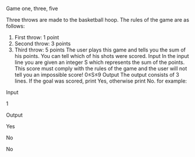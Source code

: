 Game one, three, five

Three throws are made to the basketball hoop. The rules of the game are as follows:
1. First throw: 1 point
2. Second throw: 3 points
3. Third throw: 5 points
The user plays this game and tells you the sum of his points. You can tell which of his shots were scored.
Input
In the input line you are given an integer S which represents the sum of the points. 
This score must comply with the rules of the game and the user will not tell you an impossible score!
0≤S≤9
Output
The output consists of 3 lines. If the goal was scored, print Yes, otherwise print No.
for example:


Input


1


Output


Yes


No


No

